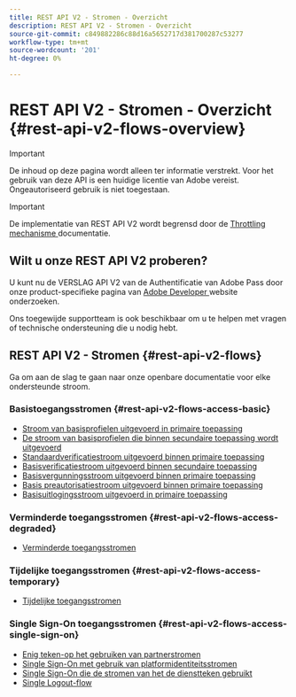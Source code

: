 ```yaml
---
title: REST API V2 - Stromen - Overzicht
description: REST API V2 - Stromen - Overzicht
source-git-commit: c849882286c88d16a5652717d381700287c53277
workflow-type: tm+mt
source-wordcount: '201'
ht-degree: 0%

---
```



# REST API V2 - Stromen - Overzicht {#rest-api-v2-flows-overview}

>[!IMPORTANT]
>
> De inhoud op deze pagina wordt alleen ter informatie verstrekt. Voor het gebruik van deze API is een huidige licentie van Adobe vereist. Ongeautoriseerd gebruik is niet toegestaan.

>[!IMPORTANT]
>
> De implementatie van REST API V2 wordt begrensd door de [ Throttling mechanisme ](/help/authentication/throttling-mechanism.md) documentatie.

## Wilt u onze REST API V2 proberen?

U kunt nu de VERSLAG API V2 van de Authentificatie van Adobe Pass door onze product-specifieke pagina van [ Adobe Developer ](https://developer.adobe.com/adobe-pass/) website onderzoeken.

Ons toegewijde supportteam is ook beschikbaar om u te helpen met vragen of technische ondersteuning die u nodig hebt.

## REST API V2 - Stromen {#rest-api-v2-flows}

Ga om aan de slag te gaan naar onze openbare documentatie voor elke ondersteunde stroom.

### Basistoegangsstromen {#rest-api-v2-flows-access-basic}

* [Stroom van basisprofielen uitgevoerd in primaire toepassing](./basic-access-flows/rest-api-v2-basic-profiles-primary-application-flow.md)
* [De stroom van basisprofielen die binnen secundaire toepassing wordt uitgevoerd](./basic-access-flows/rest-api-v2-basic-profiles-secondary-application-flow.md)
* [Standaardverificatiestroom uitgevoerd binnen primaire toepassing](./basic-access-flows/rest-api-v2-basic-authentication-primary-application-flow.md)
* [Basisverificatiestroom uitgevoerd binnen secundaire toepassing](./basic-access-flows/rest-api-v2-basic-authentication-secondary-application-flow.md)
* [Basisvergunningsstroom uitgevoerd binnen primaire toepassing](./basic-access-flows/rest-api-v2-basic-authorization-primary-application-flow.md)
* [Basis preautorisatiestroom uitgevoerd binnen primaire toepassing](./basic-access-flows/rest-api-v2-basic-preauthorization-primary-application-flow.md)
* [Basisuitlogingsstroom uitgevoerd in primaire toepassing](./basic-access-flows/rest-api-v2-basic-logout-primary-application-flow.md)

### Verminderde toegangsstromen {#rest-api-v2-flows-access-degraded}

* [Verminderde toegangsstromen](./degraded-access-flows/rest-api-v2-access-degraded-flows.md)

### Tijdelijke toegangsstromen {#rest-api-v2-flows-access-temporary}

* [Tijdelijke toegangsstromen](./temporary-access-flows/rest-api-v2-access-temporary-flows.md)

### Single Sign-On toegangsstromen {#rest-api-v2-flows-access-single-sign-on}

* [Enig teken-op het gebruiken van partnerstromen](./single-sign-on-access-flows/rest-api-v2-single-sign-on-partner-flows.md)
* [Single Sign-On met gebruik van platformidentiteitsstromen](./single-sign-on-access-flows/rest-api-v2-single-sign-on-platform-identity-flows.md)
* [Single Sign-On die de stromen van het de dienstteken gebruikt](./single-sign-on-access-flows/rest-api-v2-single-sign-on-service-token-flows.md)
* [Single Logout-flow](./single-sign-on-access-flows/rest-api-v2-single-sign-on-logout-flow.md)
